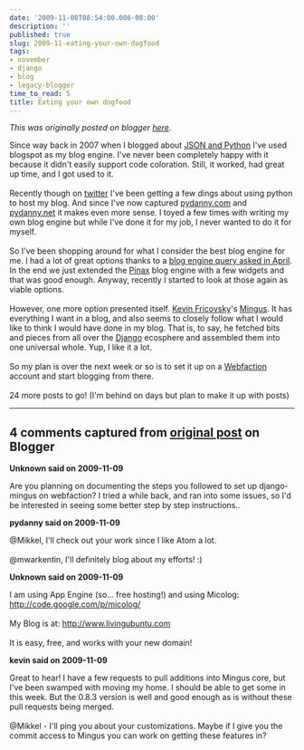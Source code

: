 ```yaml
---
date: '2009-11-08T08:54:00.006-08:00'
description: ''
published: true
slug: 2009-11-eating-your-own-dogfood
tags:
- november
- django
- blog
- legacy-blogger
time_to_read: 5
title: Eating your own dogfood
---
```


*This was originally posted on blogger [here](https://pydanny.blogspot.com/2009/11/eating-your-own-dogfood.html)*.

Since way back in 2007 when I blogged about <a href="http://pydanny.blogspot.com/2007/05/json-and-python.html">JSON and Python</a> I've used blogspot as my blog engine. I've never been completely happy with it because it didn't easily support code coloration. Still, it worked, had great up time, and I got used to it.<br /><br />Recently though on <a href="http://twitter.com/pydanny">twitter</a> I've been getting a few dings about using python to host my blog. And since I've now captured <a href="http://pydanny.com/">pydanny.com</a> and <a href="http://pydanny.net/">pydanny.net</a> it makes even more sense. I toyed a few times with writing my own blog engine but while I've done it for my job, I never wanted to do it for myself.<br /><br />So I've been shopping around for what I consider the best blog engine for me. I had a lot of great options thanks to a <a href="http://pydanny.blogspot.com/2009/04/show-me-your-open-source-django-blog.html">blog engine query asked in April</a>. In the end we just extended the <a href="http://pinaxproject.com">Pinax</a> blog engine with a few widgets and that was good enough. Anyway, recently I started to look at those again as viable options.<br /><br />However, one more option presented itself. <a href="http://blog.montylounge.com/">Kevin Fricovsky</a>'s <a href="http://github.com/montylounge/django-mingus/tree">Mingus</a>. It has everything I want in a blog, and also seems to closely follow what I would like to think I would have done in my blog. That is, to say, he fetched bits and pieces from all over the <a href="http://djangoproject.com/">Django</a> ecosphere and assembled them into one universal whole. Yup, I like it a lot.<br /><br />So my plan is over the next week or so is to set it up on a <a href="http://www.webfaction.com/">Webfaction</a> account and start blogging from there.<br /><br />24 more posts to go! (I'm behind on days but plan to make it up with posts)

---

## 4 comments captured from [original post](https://pydanny.blogspot.com/2009/11/eating-your-own-dogfood.html) on Blogger

**Unknown said on 2009-11-09**

Are you planning on documenting the steps you followed to set up django-mingus on webfaction?  I tried a while back, and ran into some issues, so I'd be interested in seeing some better step by step instructions..

**pydanny said on 2009-11-09**

@Mikkel, I'll check out your work since I like Atom a lot.<br /><br />@mwarkentin, I'll definitely blog about my efforts! :)

**Unknown said on 2009-11-09**

I am using App Engine (so... free hosting!) and using Micolog: http://code.google.com/p/micolog/<br /><br />My Blog is at:  http://www.livingubuntu.com<br /><br />It is easy, free, and works with your new domain!

**kevin said on 2009-11-09**

Great to hear! I have a few requests to pull additions into Mingus core, but I've been swamped with moving my home. I should be able to get some in this week. But the 0.8.3 version is well and good enough as is without these pull requests being merged.<br /><br />@Mikkel - I'll ping you about your customizations. Maybe if I give you the commit access to Mingus you can work on getting these features in?

